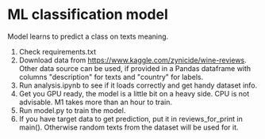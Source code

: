 # ML classification model

Model learns to predict a class on texts meaning. 
1. Check requirements.txt
2. Download data from https://www.kaggle.com/zynicide/wine-reviews. Other data source can be used, if provided in a Pandas dataframe with columns "description" for texts and "country" for labels.
3. Run analysis.ipynb to see if it loads correctly and get handy dataset info.
4. Get you GPU ready, the model is a little bit on a heavy side. CPU is not advisable. M1 takes more than an hour to train.
5. Run model.py to train the model.
6. If you have target data to get prediction, put it in reviews_for_print in main(). Otherwise random texts from the dataset will be used for it.




